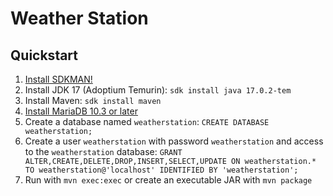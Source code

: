 # Weather Station

## Quickstart

1. [Install SDKMAN!](https://sdkman.io/install)
2. Install JDK 17 (Adoptium Temurin): `sdk install java 17.0.2-tem`
3. Install Maven: `sdk install maven`
4. [Install MariaDB 10.3 or later](https://mariadb.org/download)
5. Create a database named `weatherstation`: `CREATE DATABASE weatherstation;`
6. Create a user `weatherstation` with password `weatherstation` and access to the `weatherstation` database:
   `GRANT ALTER,CREATE,DELETE,DROP,INSERT,SELECT,UPDATE ON weatherstation.* TO weatherstation@'localhost' IDENTIFIED BY 'weatherstation';`
7. Run with `mvn exec:exec` or create an executable JAR with `mvn package`
